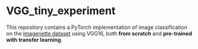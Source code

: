 # VGG_tiny_experiment
This repository contains a PyTorch implementation of image classification on the [Imagenette dataset](https://github.com/fastai/imagenette) using VGG16, both **from scratch** and **pre-trained with transfer learning**.
